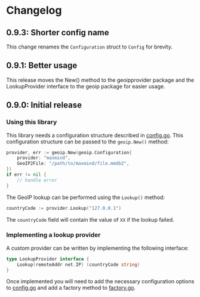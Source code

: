 # Changelog

## 0.9.3: Shorter config name

This change renames the `Configuration` struct to `Config` for brevity.

## 0.9.1: Better usage

This release moves the New() method to the geoipprovider package and the LookupProvider interface to the geoip package for easier usage.

## 0.9.0: Initial release

### Using this library

This library needs a configuration structure described in [config.go](config.go). This configuration structure can be passed to the `geoip.New()` method:

```go
provider, err := geoip.New(geoip.Configuration{
    provider: "maxmind",
    GeoIP2File: "/path/to/maxmind/file.mmdb2",
})
if err != nil {
    // handle error
}
```

The GeoIP lookup can be performed using the `Lookup()` method:

```go
countryCode := provider.Lookup("127.0.0.1")
```

The `countryCode` field will contain the value of `XX` if the lookup failed.

### Implementing a lookup provider

A custom provider can be written by implementing the following interface:

```go
type LookupProvider interface {
	Lookup(remoteAddr net.IP) (countryCode string)
}
```

Once implemented you will need to add the necessary configuration options to [config.go](config.go) and add a factory
method to [factory.go](factory.go).